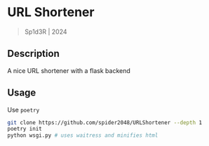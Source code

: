 # URL Shortener

> Sp1d3R | 2024

## Description

A nice URL shortener with a flask backend

## Usage

Use `poetry`

```bash
git clone https://github.com/spider2048/URLShortener --depth 1
poetry init
python wsgi.py # uses waitress and minifies html
```
